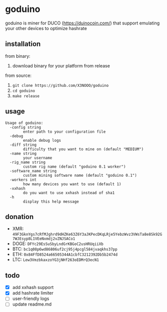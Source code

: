 # goduino

goduino is miner for DUCO (<https://duinocoin.com/>) that support emulating your other devices to optimize hashrate

## installation

from binary:

1. download binary for your platform from release

from source:

1. `git clone https://github.com/X3NOOO/goduino`
2. `cd goduino`
3. `make release`

## usage

```raw
Usage of goduino:
  -config string
        enter path to your configuration file
  -debug
        enable debug logs
  -diff string
        difficulty that you want to mine on (default "MEDIUM")
  -name string
        your username
  -rig_name string
        custom rig name (default "goduino 0.1 worker")
  -software_name string
        custom mining software name (default "goduino 0.1")
  -workers int
        how many devices you want to use (default 1)
  -xxhash
        do you want to use xxhash instead of sha1
  -h
        display this help message
```

## donation

- XMR: `49F3GknYgs7cRfMJghrd9dHZKe63Z6Y3aJKPecDKqLRje5YebzWvz3VWsTa8e8Sk92G7WJEsyp8L1VEeNxmdj2vZNJSACo1`
- DOGE: `DFYc29EsSuSbyLndGrKBGoC2usHRUqiiXb`
- BTC: `bc1q08p6wd86806uf2cj95j4pcgl584jvaqkhs37pp`
- ETH: `0x84FfD8524a66505344A1cbfC3212392Db5b2474d`
- LTC: `Lew3VmzbkaxzoYG3jNHf263oEDMrQ3ecN1`

## todo

- [X] add xxhash support
- [X] add hashrate limiter
- [ ] user-friendly logs
- [ ] update readme.md
